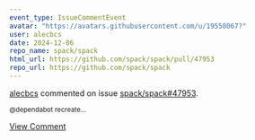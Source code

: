 ```yaml
---
event_type: IssueCommentEvent
avatar: "https://avatars.githubusercontent.com/u/19558067?"
user: alecbcs
date: 2024-12-06
repo_name: spack/spack
html_url: https://github.com/spack/spack/pull/47953
repo_url: https://github.com/spack/spack
---
```


<a href='https://github.com/alecbcs' target='_blank'>alecbcs</a> commented on issue <a href='https://github.com/spack/spack/pull/47953' target='_blank'>spack/spack#47953</a>.

<small>@dependabot recreate...</small>

<a href='https://github.com/spack/spack/pull/47953' target='_blank'>View Comment</a>